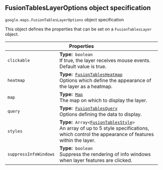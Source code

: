<h2 id="FusionTablesLayerOptions">
FusionTablesLayerOptions
object specification
</h2><p>
<code><span itemprop="path">google.maps</span>.<span itemprop="name">FusionTablesLayerOptions</span></code>
object specification
</p><p>This object defines the properties that can be set on a <code>FusionTablesLayer</code> object.</p><table class="properties responsive" summary="interface FusionTablesLayerOptions - Properties">
<thead>
<tr><th colspan="2">Properties</th>
</tr></thead>
<tbody>
<tr>
<td><code>clickable</code></td>
<td><div><strong>Type:</strong>&nbsp; <code>boolean</code></div>
<div class="desc">If true, the layer receives mouse events. Default value is true.</div></td>
</tr>
<tr>
<td><code>heatmap</code></td>
<td><div><strong>Type:</strong>&nbsp; <code><a href="https://github.com/amenadiel/google-maps-documentation/blob/master/docs/FusionTablesHeatmap.md">FusionTablesHeatmap</a></code></div>
<div class="desc">Options which define the appearance of the layer as a heatmap.</div></td>
</tr>
<tr>
<td><code>map</code></td>
<td><div><strong>Type:</strong>&nbsp; <code><a href="https://github.com/amenadiel/google-maps-documentation/blob/master/docs/Map.md">Map</a></code></div>
<div class="desc">The map on which to display the layer.</div></td>
</tr>
<tr>
<td><code>query</code></td>
<td><div><strong>Type:</strong>&nbsp; <code><a href="https://github.com/amenadiel/google-maps-documentation/blob/master/docs/FusionTablesQuery.md">FusionTablesQuery</a></code></div>
<div class="desc">Options defining the data to display.</div></td>
</tr>
<tr>
<td><code>styles</code></td>
<td><div><strong>Type:</strong>&nbsp; <code>Array&lt;<a href="https://github.com/amenadiel/google-maps-documentation/blob/master/docs/FusionTablesStyle.md">FusionTablesStyle</a>&gt;</code></div>
<div class="desc">An array of up to 5 style specifications, which control the appearance of features within the layer.</div></td>
</tr>
<tr>
<td><code>suppressInfoWindows</code></td>
<td><div><strong>Type:</strong>&nbsp; <code>boolean</code></div>
<div class="desc">Suppress the rendering of info windows when layer features are clicked.</div></td>
</tr>
</tbody>
</table>